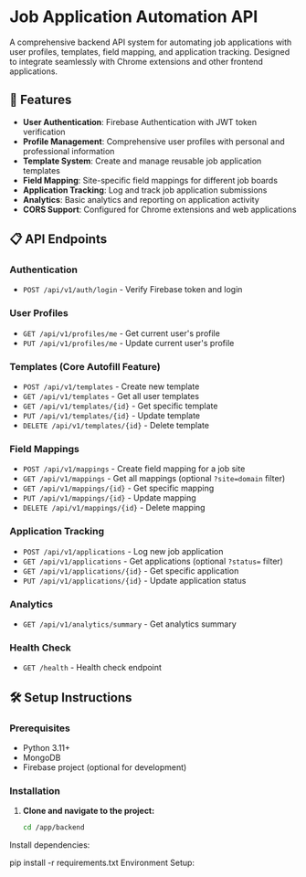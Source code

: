 # Job Application Automation API

A comprehensive backend API system for automating job applications with user profiles, templates, field mapping, and application tracking. Designed to integrate seamlessly with Chrome extensions and other frontend applications.

## 🚀 Features

- **User Authentication**: Firebase Authentication with JWT token verification
- **Profile Management**: Comprehensive user profiles with personal and professional information
- **Template System**: Create and manage reusable job application templates
- **Field Mapping**: Site-specific field mappings for different job boards
- **Application Tracking**: Log and track job application submissions
- **Analytics**: Basic analytics and reporting on application activity
- **CORS Support**: Configured for Chrome extensions and web applications

## 📋 API Endpoints

### Authentication
- `POST /api/v1/auth/login` - Verify Firebase token and login

### User Profiles
- `GET /api/v1/profiles/me` - Get current user's profile
- `PUT /api/v1/profiles/me` - Update current user's profile

### Templates (Core Autofill Feature)
- `POST /api/v1/templates` - Create new template
- `GET /api/v1/templates` - Get all user templates
- `GET /api/v1/templates/{id}` - Get specific template
- `PUT /api/v1/templates/{id}` - Update template
- `DELETE /api/v1/templates/{id}` - Delete template

### Field Mappings
- `POST /api/v1/mappings` - Create field mapping for a job site
- `GET /api/v1/mappings` - Get all mappings (optional `?site=domain` filter)
- `GET /api/v1/mappings/{id}` - Get specific mapping
- `PUT /api/v1/mappings/{id}` - Update mapping
- `DELETE /api/v1/mappings/{id}` - Delete mapping

### Application Tracking
- `POST /api/v1/applications` - Log new job application
- `GET /api/v1/applications` - Get applications (optional `?status=` filter)
- `GET /api/v1/applications/{id}` - Get specific application
- `PUT /api/v1/applications/{id}` - Update application status

### Analytics
- `GET /api/v1/analytics/summary` - Get analytics summary

### Health Check
- `GET /health` - Health check endpoint

## 🛠 Setup Instructions

### Prerequisites
- Python 3.11+
- MongoDB
- Firebase project (optional for development)

### Installation

1. **Clone and navigate to the project:**
   ```bash
   cd /app/backend
Install dependencies:

pip install -r requirements.txt
Environment Setup:

